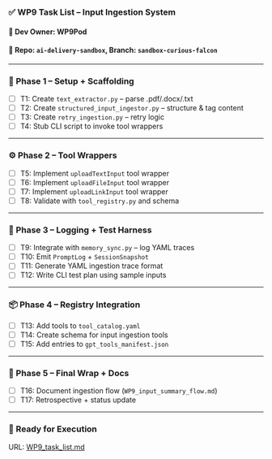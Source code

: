 ### ✅ WP9 Task List – Input Ingestion System

#### 🔧 Dev Owner: WP9Pod
#### 📂 Repo: `ai-delivery-sandbox`, Branch: `sandbox-curious-falcon`

---

### 🧱 Phase 1 – Setup + Scaffolding
- [ ] T1: Create `text_extractor.py` – parse .pdf/.docx/.txt
- [ ] T2: Create `structured_input_ingestor.py` – structure & tag content
- [ ] T3: Create `retry_ingestion.py` – retry logic
- [ ] T4: Stub CLI script to invoke tool wrappers

---

### ⚙️ Phase 2 – Tool Wrappers
- [ ] T5: Implement `uploadTextInput` tool wrapper
- [ ] T6: Implement `uploadFileInput` tool wrapper
- [ ] T7: Implement `uploadLinkInput` tool wrapper
- [ ] T8: Validate with `tool_registry.py` and schema

---

### 🧪 Phase 3 – Logging + Test Harness
- [ ] T9: Integrate with `memory_sync.py` – log YAML traces
- [ ] T10: Emit `PromptLog` + `SessionSnapshot`
- [ ] T11: Generate YAML ingestion trace format
- [ ] T12: Write CLI test plan using sample inputs

---

### 📦 Phase 4 – Registry Integration
- [ ] T13: Add tools to `tool_catalog.yaml`
- [ ] T14: Create schema for input ingestion tools
- [ ] T15: Add entries to `gpt_tools_manifest.json`

---

### 🧾 Phase 5 – Final Wrap + Docs
- [ ] T16: Document ingestion flow (`WP9_input_summary_flow.md`)
- [ ] T17: Retrospective + status update

---

### 🚀 Ready for Execution
URL: [WP9_task_list.md](https://github.com/stewmckendry/ai-delivery-sandbox/blob/sandbox-curious-falcon/project/build/wps/WP9/WP9_task_list.md)